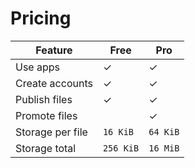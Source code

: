# Pricing

| Feature          | Free      | Pro      |
| ---------------- | --------- | -------- |
| Use apps         | ✓         | ✓        |
| Create accounts  | ✓         | ✓        |
| Publish files    | ✓         | ✓        |
| Promote files    |           | ✓        |
| Storage per file | `16 KiB`  | `64 KiB` |
| Storage total    | `256 KiB` | `16 MiB` |

